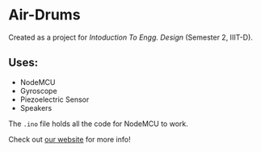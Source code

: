 # Air-Drums

Created as a project for *Intoduction To Engg. Design* (Semester 2, IIIT-D).

## Uses:
* NodeMCU
* Gyroscope
* Piezoelectric Sensor
* Speakers

The `.ino` file holds all the code for NodeMCU to work.

Check out [our website](https://ojassaxena03.wixsite.com/ied-3 "IED Project-3") for more info!